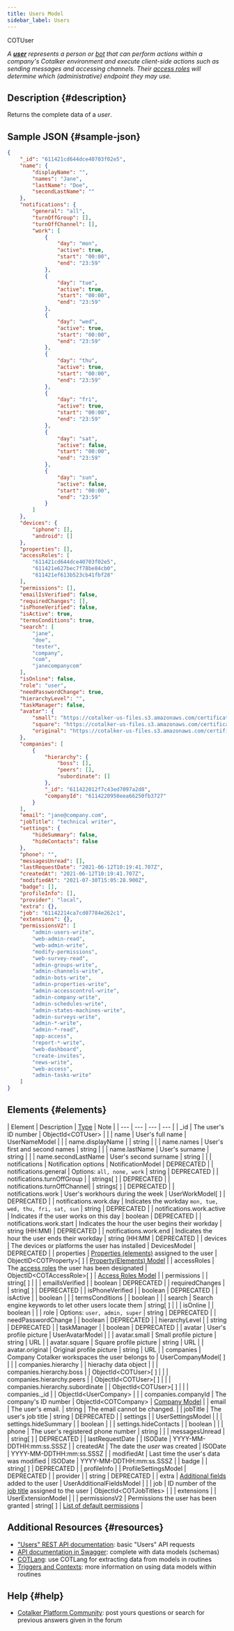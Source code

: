 ```yaml
---
title: Users Model
sidebar_label: Users
---
```


<span className="hero__subtitle">COTUser</span>

_A [__user__](/docs/documentation/admin/users) represents a person or [bot](/docs/documentation/admin/admin_bots) that can perform actions within a company's Cotalker environment and execute client-side actions such as sending messages and accessing channels. Their [access roles](/docs/documentation/admin/admin_accessrole) will determine which (administrative) endpoint they may use._

## Description {#description}

Returns the complete data of a _user_.

## Sample JSON {#sample-json}

```json
{
    "_id": "611421cd644dce40703f02e5",
    "name": {
        "displayName": "",
        "names": "Jane",
        "lastName": "Doe",
        "secondLastName": ""
    },
    "notifications": {
        "general": "all",
        "turnOffGroup": [],
        "turnOffChannel": [],
        "work": [
            {
                "day": "mon",
                "active": true,
                "start": "00:00",
                "end": "23:59"
            },
            {
                "day": "tue",
                "active": true,
                "start": "00:00",
                "end": "23:59"
            },
            {
                "day": "wed",
                "active": true,
                "start": "00:00",
                "end": "23:59"
            },
            {
                "day": "thu",
                "active": true,
                "start": "00:00",
                "end": "23:59"
            },
            {
                "day": "fri",
                "active": true,
                "start": "00:00",
                "end": "23:59"
            },
            {
                "day": "sat",
                "active": false,
                "start": "00:00",
                "end": "23:59"
            },
            {
                "day": "sun",
                "active": false,
                "start": "00:00",
                "end": "23:59"
            }
        ]
    },
    "devices": {
        "iphone": [],
        "android": []
    },
    "properties": [],
    "accessRoles": [
        "611421cd644dce40703f02e5",
        "611421e627bec7f78be84cb0",
        "611421ef613b523cb41fbf28"
    ],
    "permissions": [],
    "emailIsVerified": false,
    "requiredChanges": [],
    "isPhoneVerified": false,
    "isActive": true,
    "termsConditions": true,
    "search": [
        "jane",
        "doe",
        "tester",
        "company",
        "com",
        "janecompanycom"
    ],
    "isOnline": false,
    "role": "user",
    "needPasswordChange": true,
    "hierarchyLevel": "",
    "taskManager": false,
    "avatar": {
        "small": "https://cotalker-us-files.s3.amazonaws.com/certificationworld/image/v4_60c49b53bcf9fe6633d8f3f6/small/profile-jane-doe.jpeg",
        "square": "https://cotalker-us-files.s3.amazonaws.com/certificationworld/image/v4_60c49b53bcf9fe6633d8f3f6/square/profile-jane-doe.jpeg",
        "original": "https://cotalker-us-files.s3.amazonaws.com/certificationworld/image/v4_60c49b53bcf9fe6633d8f3f6/original/profile-jane-doe.jpeg"
    },
    "companies": [
        {
            "hierarchy": {
                "boss": [],
                "peers": [],
                "subordinate": []
            },
            "_id": "611422012f7c43ed7097a2d8",
            "companyId": "6114220950eea66250fb3727"
        }
    ],
    "email": "jane@company.com",
    "jobTitle": "technical writer",
    "settings": {
        "hideSummary": false,
        "hideContacts": false
    },
    "phone": "",
    "messagesUnread": [],
    "lastRequestDate": "2021-06-12T10:19:41.707Z",
    "createdAt": "2021-06-12T10:19:41.707Z",
    "modifiedAt": "2021-07-30T15:05:28.900Z",
    "badge": [],
    "profileInfo": [],
    "provider": "local",
    "extra": {},
    "job": "61142214ca7cd07784e262c1",
    "extensions": {},
    "permissionsV2": [
        "admin-users-write",
        "web-admin-read",
        "web-admin-write",
        "modify-permissions",
        "web-survey-read",
        "admin-groups-write",
        "admin-channels-write",
        "admin-bots-write",
        "admin-properties-write",
        "admin-accesscontrol-write",
        "admin-company-write",
        "admin-schedules-write",
        "admin-states-machines-write",
        "admin-surveys-write",
        "admin-*-write",
        "admin-*-read",
        "app-access",
        "report-*-write",
        "web-dashboard",
        "create-invites",
        "news-write",
        "web-access",
        "admin-tasks-write"
    ]
}
```


## Elements {#elements}

| Element | Description | [Type](/docs/documentation/models/overview_model#data-types) | Note |
| --- | --- | --- | --- |
| _id | The user's ID number | ObjectId<COTUser\> | |
| name | User's full name | UserNameModel | |
| name.displayName | | string | |
| name.names | User's first and second names | string | |
| name.lastName | User's surname | string | |
| name.secondLastName | User's second surname | string | |
| notifications | Notification options | NotificationModel | DEPRECATED |
| notifications.general | Options: `all, none, work` | string | DEPRECATED |
| notifications.turnOffGroup | | strings[ ] | DEPRECATED |
| notifications.turnOffChannel| | strings[ ] | DEPRECATED |
| notifications.work | User's workhours during the week | UserWorkModel[ ] | DEPRECATED |
| notifications.work.day | Indicates the workday `mon, tue, wed, thu, fri, sat, sun` | string | DEPRECATED |
| notifications.work.active | Indicates if the user works on this day | boolean | DEPRECATED |
| notifications.work.start | Indicates the hour the user begins their workday | string (HH:MM) | DEPRECATED |
| notifications.work.end | Indicates the hour the user ends their workday | string (HH:MM | DEPRECATED |
| devices | The devices or platforms the user has installed | DevicesModel | DEPRECATED |
| properties | [Properties (elements)](/docs/documentation/client/basic_concepts#elements) assigned to the user | ObjectID<COTProperty\>[ ] | [Property(Elements) Model](/docs/documentation/models/databases/model_properties) |
| accessRoles | The [access roles](/docs/documentation/admin/admin_accessrole) the user has been designated | ObjectID<COTAccessRole\>[ ] | [Access Roles Model](/docs/documentation/models/users/model_accessroles) |
| permissions | | string[ ] | |
| emailIsVerified | | boolean | DEPRECATED |
| requiredChanges | | string[ ] | DEPRECATED |
| isPhoneVerified | | boolean | DEPRECATED |
| isActive | | boolean | |
| termsConditions | | boolean | |
| search | Search engine keywords to let other users locate them | string[ ] | |
| isOnline | | boolean | |
| role | Options: `user, admin, super` | string | DEPRECATED |
| needPasswordChange | | boolean | DEPRECATED |
| hierarchyLevel | | string | DEPRECATED |
| taskManager | | boolean | DEPRECATED |
| avatar | User's profile picture | UserAvatarModel | |
| avatar.small | Small profile picture | string | URL |
| avatar.square | Square profile picture | string | URL |
| avatar.original | Original profile picture | string | URL |
| companies | Company Cotalker workspaces the user belongs to | UserCompanyModel[ ] | |
| companies.hierarchy | | hierachy data object | |
| companies.hierarchy.boss | | ObjectId<COTUser\>[ ] | |
| companies.hierarchy.peers | | ObjectId<COTUser\>[ ] | |
| companies.hierarchy.subordinate | | ObjectId<COTUser\>[ ] | |
| companies._id | | ObjectId<UserCompany\> | |
| companies.companyId | The company's ID number | ObjectId<COTCompany\> | [Company Model](/docs/documentation/models/model_company) |
| email | The user's email. | string | The email cannot be changed. |
| jobTitle | The user's job title | string | DEPRECATED |
| settings | | UserSettingsModel | |
| settings.hideSummary | | boolean | |
| settings.hideContacts | | boolean | |
| phone | The user's registered phone number | string | |
| messagesUnread | | string[ ] | DEPRECATED |
| lastRequestDate | | ISODate | YYYY-MM-DDTHH:mm:ss.SSSZ |
| createdAt | The date the _user_ was created | ISODate | YYYY-MM-DDTHH:mm:ss.SSSZ |
| modifiedAt | Last time the user's data was modified | ISODate | YYYY-MM-DDTHH:mm:ss.SSSZ |
| badge | | string[ ] | DEPRECATED |
| profileInfo | | ProfileSettingsModel | DEPRECATED |
| provider | | string | DEPRECATED |
| extra | [Additional fields](/docs/documentation/admin/users#additional-fields) added to the user | UserAdditionalFieldsModel | |
| job | ID number of the [job title](/docs/documentation/admin/admin_company#job-titles) assigned to the user | ObjectId<COTJobTitles\> | |
| extensions | | UserExtensionModel | |
| permissionsV2 | Permissions the user has been granted | string[ ] | [List of default permissions](/docs/documentation/admin/admin_accessrole#default-permissions) |



## Additional Resources {#resources}

- ["Users" REST API documentation](/docs/documentation/api/users/users): basic "Users" API requests
- [API documentation in Swagger](https://www.cotalker.com/swagger/core/?key=woubtjf4olr0t4zgutuwn6scbcm6hd3qh1cgl5obmohpbm3mfublnwcvv67lodgjvd3h86s9ppshtvmf95gepsqh6nizq9liu7f): complete with data models (schemas)
- [COTLang](/docs/documentation/automation/admin_cotlang): use COTLang for extracting data from models in routines
- [Triggers and Contexts](/docs/documentation/automation/triggers_and_contexts): more information on using data models within routines

## Help {#help}

- [Cotalker Platform Community](https://github.com/Cotalker/documentation/discussions): post yours questions or search for previous answers given in the forum
